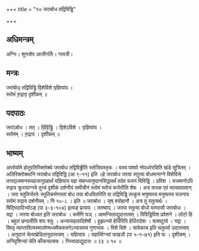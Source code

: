 +++
title = "१० जराबोध तद्विविड्ढि"

+++
## अधिमन्त्रम्
अग्निः। शुनःशेप आजीगर्तिः। गायत्री।

## मन्त्रः
जरा॑बोध॒ तद्वि॑विड्ढि वि॒शेवि॑शे य॒ज्ञिया॑य ।  
स्तोमं॑ रु॒द्राय॒ दृशी॑कम् ॥

## पदपाठः
जरा॑ऽबोध । तत् । वि॒वि॒ड्ढि॒ । वि॒शेऽवि॑शे । य॒ज्ञिया॑य ।  
स्तोम॑म् । रु॒द्राय॑ । दृशी॑कम् ॥

## भाष्यम्
अप्तोर्यामे होतुरतिरिक्तोक्थे जराबोध तद्विविढ्ढीति स्तोत्रियस्तृचः । यस्य पशवो नोपधरेरन्निति खंडे सूत्रितम् । अतिरिक्तोक्थानि जराबोध तद्विविड्डि (आ ९-११) इति ॥हे जराबोध जरया स्तुत्या बोधमानाग्ने विशेविसे तत्तद्यजमानरूपप्रजानुग्रहार्थं यज्ञियाय यज्ञ संबन्ध्यनुष्ठानसिद्ध्यर्थं तदेव यजनं विविड्ढि । प्रविश । यजमानोऽपि रुद्राय क्रूरायाग्नये तुभ्यं दृशीकं दर्शनीयं समीचीनं स्तोमं स्तोत्रं करोतीति शेषः । अत्र यास्क एवं व्याख्यातवान् । जरा स्तुतिर्जरतेः स्तुतिकर्मणस्तां बोध तया बोधयितरिति वा तद्विविड्ढि तत्कुरु मनुष्यस्य मनुष्यस्य यजनाय स्तोमं रुद्राय दर्शनीयम् । नि १०-८ । इति ॥ जराबोध । जृष् वयोहानौ । अत्र तु स्तुत्यर्थः । षिद्भिदादिभ्योऽङ् (पा ३-३-१०४) इत्यङ् प्रत्ययः । ततष्वाप् । जरया स्तुत्या बोधो यस्यासौ जराबोधः । यद्वा । जरया बोध्यत इति जराबोधः । कर्मणि घञ् । आमन्त्रिताद्युदात्तत्वम् । विविड्ढिविश प्रवेशने । लोटो हि । बहुलं छन्दसीति शपः श्लुः । अभ्यासहलादिशेषौ । हुझल्भ्यो हेर्धिरिति हेर्धिरादेशः । षत्वष्टुत्वे । यद्वा । विष्लृ व्याप्तावित्यस्मालोण्मध्यमैकवचनेऽभ्यासस्य गुणाभावः । विशे विशे । सावेकाच इति चतुर्थ्या उदात्तत्वम् । अनुदात्तं चेत्याम्रेडितानुदात्तत्वम् । यज्ञियाय । यज्ञर्त्विग्भ्यां फखञौ (पा ५-१-७१) इति घः । दृशीकम् । अनिदृशिभ्यां चेति कीकन्प्रत्ययः । नित्त्वादाद्युदात्तः ॥ २३ ॥ १० ॥